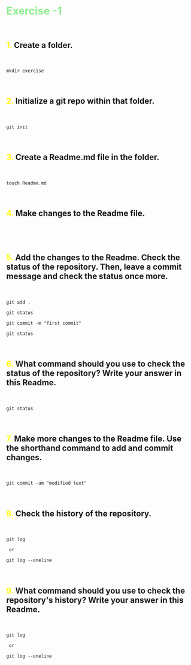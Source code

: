 # Exercise -1 

## <span>1.</span> Create a folder.

```git
mkdir exercise 
```

## <span>2.</span> Initialize a git repo within that folder.

```git
git init
```

## <span>3.</span> Create a Readme.md file in the folder.

```git
touch Readme.md
```

## <span>4.</span> Make changes to the Readme file.

## <span>5.</span> Add the changes to the Readme. Check the status of the repository. Then, leave a commit message and check the status once more.

```git
git add .

git status 

git commit -m "first commit"

git status

```

## <span>6.</span> What command should you use to check the status of the repository? Write your answer in this Readme.

```git
git status
```

## <span>7.</span> Make more changes to the Readme file. Use the shorthand command to add and commit changes.

```git
git commit -am "modified text"
```

## <span>8.</span> Check the history of the repository.

```git
git log

 or

git log --oneline

```

## <span>9.</span> What command should you use to check the repository's history? Write your answer in this Readme.

```git
git log

 or

git log --oneline

```

<style>
    h1{
        color:lightgreen
    }
    h2{
        padding: 2rem 0;
    }
    span{
        color:yellow;
    }
</style>
